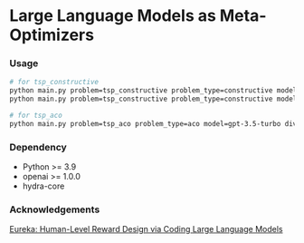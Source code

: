 # Large Language Models as Meta-Optimizers


### Usage

```bash
# for tsp_constructive
python main.py problem=tsp_constructive problem_type=constructive model=gpt-3.5-turbo
python main.py problem=tsp_constructive problem_type=constructive model=gpt-4-1106-preview # using GPT-4-turbo

# for tsp_aco
python main.py problem=tsp_aco problem_type=aco model=gpt-3.5-turbo diversify=False


```
### Dependency

- Python >= 3.9
- openai >= 1.0.0
- hydra-core

### Acknowledgements

[Eureka: Human-Level Reward Design via Coding Large Language Models](https://github.com/eureka-research/Eureka)